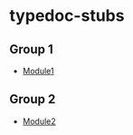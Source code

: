 # typedoc-stubs

## Group 1

- [Module1](Module1/README.md)

## Group 2

- [Module2](Module2/README.md)
